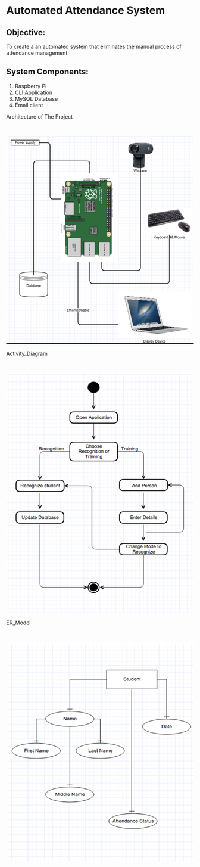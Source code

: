 # Automated Attendance System

## Objective:
To create a an automated system that eliminates the manual process of attendance management.

## System Components:
1. Raspberry Pi
2. CLI Application
3. MySQL Database
4. Email client

Architecture of The Project

<br/>

![Architecture of The Project](Images/Architecture.PNG)



Activity_Diagram

<br/>

![Activity_Diagram](Images/Activity_Diagram.PNG)



ER_Model

<br/>

![ER_Model](Images/ER_Model.PNG)




